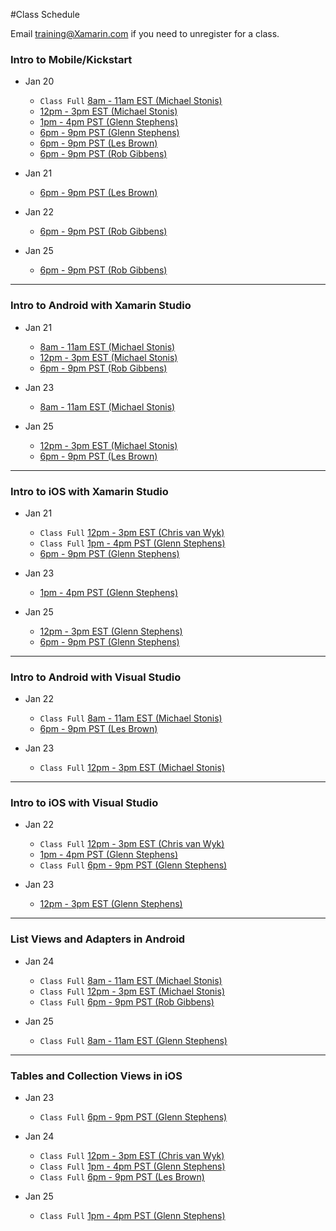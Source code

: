 #Class Schedule

Email <training@Xamarin.com> if you need to unregister for a class.

### Intro to Mobile/Kickstart

* Jan 20
  * `Class Full` [8am - 11am EST (Michael Stonis)](https://university.xamarin.com/class/developer-training/intro-to-mobile/kickstart/online-webinar-us-eastern-time/2014-01-20) 
  * [12pm - 3pm EST (Michael Stonis)](https://university.xamarin.com/class/developer-training/intro-to-mobile/kickstart/online-webinar-us-eastern-time/2014-01-20/4)
  * [1pm - 4pm PST (Glenn Stephens)](https://university.xamarin.com/class/developer-training/intro-to-mobile/kickstart/online-webinar-us-pst/2014-01-20/2)
  * [6pm - 9pm PST (Glenn Stephens)](https://university.xamarin.com/class/developer-training/intro-to-mobile/kickstart/online-webinar-us-pst/2014-01-20/4)
  * [6pm - 9pm PST (Les Brown)](https://university.xamarin.com/class/developer-training/intro-to-mobile/kickstart/online-webinar-us-pst/2014-01-20/5)
  * [6pm - 9pm PST (Rob Gibbens)](https://university.xamarin.com/class/developer-training/intro-to-mobile/kickstart/online-webinar-us-pst/2014-01-20/6)

* Jan 21
  * [6pm - 9pm PST (Les Brown)](https://university.xamarin.com/class/developer-training/intro-to-mobile/kickstart/online-webinar-us-pst/2014-01-21/2)

* Jan 22
  * [6pm - 9pm PST (Rob Gibbens)](https://university.xamarin.com/class/developer-training/intro-to-mobile/kickstart/online-webinar-us-pst/2014-01-22/1)

* Jan 25
  * [6pm - 9pm PST (Rob Gibbens)](https://university.xamarin.com/class/developer-training/intro-to-mobile/kickstart/online-webinar-us-pst/2014-01-25)

---

### Intro to Android with Xamarin Studio

* Jan 21
  * [8am - 11am EST (Michael Stonis)](https://university.xamarin.com/class/developer-training/intro-to-android-with-xamarin-studio/online-webinar-us-eastern-time/2014-01-21)
  * [12pm - 3pm EST (Michael Stonis)](https://university.xamarin.com/class/developer-training/intro-to-android-with-xamarin-studio/online-webinar-us-eastern-time/2014-01-21/4)
  * [6pm - 9pm PST (Rob Gibbens)](https://university.xamarin.com/class/developer-training/intro-to-android-with-xamarin-studio/online-webinar-us-pst/2014-01-21/4)
  
* Jan 23
  * [8am - 11am EST (Michael Stonis)](https://university.xamarin.com/class/developer-training/intro-to-android-with-xamarin-studio/online-webinar-us-eastern-time/2014-01-23)

* Jan 25
  * [12pm - 3pm EST (Michael Stonis)](https://university.xamarin.com/class/developer-training/intro-to-android-with-xamarin-studio/online-webinar-us-eastern-time/2014-01-25)
  * [6pm - 9pm PST (Les Brown)](https://university.xamarin.com/class/developer-training/intro-to-android-with-xamarin-studio/online-webinar-us-pst/2014-01-25)

---

### Intro to iOS with Xamarin Studio

* Jan 21
  * `Class Full` [12pm - 3pm EST (Chris van Wyk)](https://university.xamarin.com/class/developer-training/intro-to-ios-with-xamarin-studio/online-webinar-us-eastern-time/2014-01-21/3)
  * `Class Full` [1pm - 4pm PST (Glenn Stephens)](https://university.xamarin.com/class/developer-training/intro-to-ios-with-xamarin-studio/online-webinar-us-pst/2014-01-21)
  * [6pm - 9pm PST (Glenn Stephens)](https://university.xamarin.com/class/developer-training/intro-to-ios-with-xamarin-studio/online-webinar-us-pst/2014-01-21/3)

* Jan 23
  * [1pm - 4pm PST (Glenn Stephens)](https://university.xamarin.com/class/developer-training/intro-to-ios-with-xamarin-studio/online-webinar-us-eastern-time/2014-01-23/2)

* Jan 25
  * [12pm - 3pm EST (Glenn Stephens)](https://university.xamarin.com/class/developer-training/intro-to-ios-with-xamarin-studio/online-webinar-us-eastern-time/2014-01-25)
  * [6pm - 9pm PST (Glenn Stephens)](https://university.xamarin.com/class/developer-training/intro-to-ios-with-xamarin-studio/online-webinar-us-pst/2014-01-25)

---

### Intro to Android with Visual Studio

* Jan 22
  * `Class Full` [8am - 11am EST (Michael Stonis)](https://university.xamarin.com/class/developer-training/intro-to-android-with-visual-studio/online-webinar-us-eastern-time/2014-01-22)
  * [6pm - 9pm PST (Les Brown)](https://university.xamarin.com/class/developer-training/intro-to-android-with-visual-studio/online-webinar-us-pst/2014-01-22/3)

* Jan 23
  * `Class Full` [12pm - 3pm EST (Michael Stonis)](https://university.xamarin.com/class/developer-training/intro-to-android-with-visual-studio/online-webinar-us-eastern-time/2014-01-23)

---

### Intro to iOS with Visual Studio

* Jan 22
  * `Class Full` [12pm - 3pm EST (Chris van Wyk)](https://university.xamarin.com/class/developer-training/intro-to-ios-with-visual-studio/online-webinar-us-eastern-time/2014-01-22/5)
  * [1pm - 4pm PST (Glenn Stephens)](https://university.xamarin.com/class/developer-training/intro-to-ios-with-visual-studio/online-webinar-us-pst/2014-01-22)
  * `Class Full` [6pm - 9pm PST (Glenn Stephens)](https://university.xamarin.com/class/developer-training/intro-to-ios-with-visual-studio/online-webinar-us-pst/2014-01-22/2)

* Jan 23
  * [12pm - 3pm EST (Glenn Stephens)](https://university.xamarin.com/class/developer-training/intro-to-ios-with-visual-studio/online-webinar-us-pst/2014-01-23)


---

### List Views and Adapters in Android

* Jan 24
  * `Class Full` [8am - 11am EST (Michael Stonis)](https://university.xamarin.com/class/developer-training/list-views-and-adapters-in-android/online-webinar-us-eastern-time/2014-01-24) 
  * `Class Full` [12pm - 3pm EST (Michael Stonis)](https://university.xamarin.com/class/developer-training/list-views-and-adapters-in-android/online-webinar-us-eastern-time/2014-01-24/3)
  * `Class Full` [6pm - 9pm PST (Rob Gibbens)](https://university.xamarin.com/class/developer-training/list-views-and-adapters-in-android/online-webinar-us-pst/2014-01-24/1)


* Jan 25
  * `Class Full` [8am - 11am EST (Glenn Stephens)](https://university.xamarin.com/class/developer-training/list-views-and-adapters-in-android/online-webinar-us-eastern-time/2014-01-25) 

---

### Tables and Collection Views in iOS

* Jan 23
  * `Class Full` [6pm - 9pm PST (Glenn Stephens)](https://university.xamarin.com/class/developer-training/intro-to-android-with-visual-studio/online-webinar-us-pst/2014-01-23)

* Jan 24
  * `Class Full` [12pm - 3pm EST (Chris van Wyk)](https://university.xamarin.com/class/developer-training/tables-and-collection-views-in-ios/online-webinar-us-eastern-time/2014-01-24)
  * `Class Full` [1pm - 4pm PST (Glenn Stephens)](https://university.xamarin.com/class/developer-training/tables-and-collection-views-in-ios/online-webinar-us-pst/2014-01-24)
  * `Class Full` [6pm - 9pm PST (Les Brown)](https://university.xamarin.com/class/developer-training/tables-and-collection-views-in-ios/online-webinar-us-pst/2014-01-24/3)

* Jan 25
  * `Class Full` [1pm - 4pm PST (Glenn Stephens)](https://university.xamarin.com/class/developer-training/tables-and-collection-views-in-ios/online-webinar-us-pst/2014-01-25)


